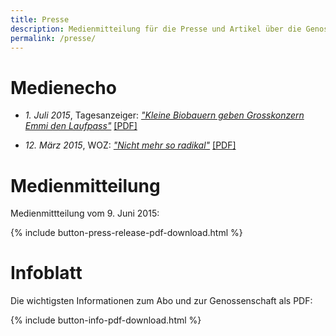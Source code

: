 ```yaml
---
title: Presse
description: Medienmitteilung für die Presse und Artikel über die Genossenschaft
permalink: /presse/
---
```


# Medienecho

- _1. Juli 2015_, Tagesanzeiger: [_"Kleine Biobauern geben Grosskonzern
Emmi den Laufpass"_](http://www.tagesanzeiger.ch/zuerich/region/Kleine-Biobauern-geben-Grosskonzern-Emmi-den-Laufpass/story/23702880)
[[PDF]](/downloads/20150701_kleine-biobauern-geben-grosskonzern-emmi-den-laufpass_news-zuerich-region-tagesanzeiger.pdf)

- _12. März 2015_, WOZ: [_"Nicht mehr so radikal"_](http://www.woz.ch/1511/kost-und-logis/nicht-mehr-so-radikal)
[[PDF]](/downloads/20150312_woz_nicht-mehr-so-radikal.pdf)


# Medienmitteilung

Medienmittteilung vom 9. Juni 2015:

{% include button-press-release-pdf-download.html %}


# Infoblatt

Die wichtigsten Informationen zum Abo und zur Genossenschaft als PDF:

{% include button-info-pdf-download.html %}
